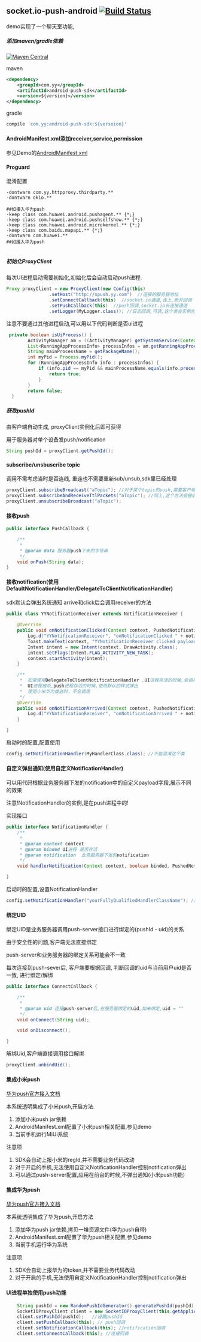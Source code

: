 ## socket.io-push-android [![Build Status](https://travis-ci.org/xuduo/socket.io-push-android.svg?branch=master)](https://travis-ci.org/xuduo/socket.io-push-android)
demo实现了一个聊天室功能,

##### 添加maven/gradle依赖

[![Maven Central](https://maven-badges.herokuapp.com/maven-central/com.yy/android-push-sdk/badge.svg)](https://maven-badges.herokuapp.com/maven-central/com.yy/android-push-sdk)


maven
```xml
<dependency>
    <groupId>com.yy</groupId>
    <artifactId>android-push-sdk</artifactId>
    <version>${version}</version>
</dependency>
```


gradle
```groovy
compile 'com.yy:android-push-sdk:${versoion}'
```

#### AndroidManifest.xml添加receiver,service,permission
参见Demo的[AndroidManifest.xml](src/main/AndroidManifest.xml)

#### Proguard

混淆配置
```
-dontwarn com.yy.httpproxy.thirdparty.**
-dontwarn okio.**

##如接入华为push
-keep class com.huawei.android.pushagent.** {*;}
-keep class com.huawei.android.pushselfshow.** {*;}
-keep class com.huawei.android.microkernel.** {*;}
-keep class com.baidu.mapapi.** {*;}
-dontwarn com.huawei.**
##如接入华为push


```

##### 初始化ProxyClient
每次UI进程启动需要初始化,初始化后会自动启动push进程.

```java
Proxy proxyClient = new ProxyClient(new Config(this)
                .setHost("http://spush.yy.com")  //连接的服务器地址
                .setConnectCallback(this)  //socket.io通道,连上,断开回调
                .setPushCallback(this)  //push回调,socket.io长连接通道
                .setLogger(MyLogger.class)); //日志回调,可选,这个类会实例化在push进程
```
注意不要通过其他进程启动,可以用以下代码判断是否ui进程
```java
 private boolean isUiProcess() {
        ActivityManager am = ((ActivityManager) getSystemService(Context.ACTIVITY_SERVICE));
        List<RunningAppProcessInfo> processInfos = am.getRunningAppProcesses();
        String mainProcessName = getPackageName();
        int myPid = Process.myPid();
        for (RunningAppProcessInfo info : processInfos) {
            if (info.pid == myPid && mainProcessName.equals(info.processName)) {
                return true;
            }
        }
        return false;
  }
```


##### 获取pushId

由客户端自动生成, proxyClient实例化后即可获得

用于服务器对单个设备发push/notification
```java
String pushId = proxyClient.getPushId();
```



#### subscribe/unsbuscribe topic

调用不需考虑当时是否连线, 重连也不需要重新sub/unsub,sdk里已经处理
```java
proxyClient.subscribeBroadcast("aTopic"); //对于某个topic的push,需要客户端主动订阅,才能收到.如demo中,需订阅"chatRoom" topic,才能收到聊天消息
proxyClient.subscribeAndReceiveTtlPackets("aTopic"); //同上,这个方法会接收服务器的重传
proxyClient.unsubscribeBroadcast("aTopic");
```



#### 接收push
```java
public interface PushCallback {

    /**
     *
     * @param data 服务器push下来的字符串
     */
    void onPush(String data);
}
```


#### 接收notification(使用DefaultNotificationHandler/DelegateToClientNotificationHandler)
sdk默认会弹出系统通知
arrive和click后会调用receiver的方法
```java
public class YYNotificationReceiver extends NotificationReceiver {

    @Override
    public void onNotificationClicked(Context context, PushedNotification notification) {
        Log.d("YYNotificationReceiver", "onNotificationClicked " + notification.id + " values " + notification.values);
        Toast.makeText(context, "YYNotificationReceiver clicked payload: " + notification.values.get("payload"), Toast.LENGTH_SHORT).show();
        Intent intent = new Intent(context, DrawActivity.class);
        intent.setFlags(Intent.FLAG_ACTIVITY_NEW_TASK);
        context.startActivity(intent);
    }

    /**
     *  如果使用DelegateToClientNotificationHandler ,UI进程存活的时候,会调用此方法,不弹出通知.
     *  UI进程被杀,push进程存活的时候,使用默认的样式弹出
     *  使用小米华为推送时，不会调用
     */
    @Override
    public void onNotificationArrived(Context context, PushedNotification notification) {
        Log.d("YYNotificationReceiver", "onNotificationArrived " + notification.id + " values " + notification.values);
    }

}
```
启动时的配置,配置使用
```java
config.setNotificationHandler(MyHandlerClass.class); //不能混淆这个类
```


#### 自定义弹出通知(使用自定义NotificationHandler)
可以用代码根据业务服务器下发的notification中的自定义payload字段,展示不同的效果

注意!NotificationHandler的实例,是在push进程中的!

实现接口
```java
public interface NotificationHandler {
    /**
     *
     * @param context context
     * @param binded UI进程 是否存活
     * @param notification  业务服务器下发的notification
     */
    void handlerNotification(Context context, boolean binded, PushedNotification notification);

}
```
启动时的配置,设置NotificationHandler
```java
config.setNotificationHandler("yourFullyQualifiedHandlerClassName"); //不能混淆这个类
```



#### 绑定UID
绑定UID是业务服务器调用push-server接口进行绑定的(pushId - uid)的关系

由于安全性的问题,客户端无法直接绑定

push-server和业务服务器的绑定关系可能会不一致

每次连接到push-sever后, 客户端要根据回调, 判断回调的uid与当前用户uid是否一致, 进行绑定/解绑
```java
public interface ConnectCallback {

    /**
     *  
     * @param uid 连接push-server后,在服务器绑定的uid,如未绑定,uid = ""
     */
    void onConnect(String uid);

    void onDisconnect();

}
```
解绑Uid,客户端直接调用接口解绑
```java
proxyClient.unbindUid();
```



#### 集成小米push


[华为push官方接入文档](http://dev.xiaomi.com/doc/?page_id=1670)

本系统透明集成了小米push,开启方法.


1. 添加小米push jar依赖
2. AndroidManifest.xml配置了小米push相关配置,参见demo
3. 当前手机运行MiUi系统

注意项

1. SDK会自动上报小米的regId,并不需要业务代码改动
2. 对于开启的手机,无法使用自定义NotificationHandler控制notification弹出
3. 可以通过push-server配置,应用在前台的时候,不弹出通知(小米push功能)



#### 集成华为push

[华为push官方接入文档](http://developer.huawei.com/push)

本系统透明集成了华为push,开启方法

1. 添加华为push jar依赖,拷贝一堆资源文件(华为push自带)
2. AndroidManifest.xml配置了华为push相关配置,参见demo
3. 当前手机运行华为系统

注意项

1. SDK会自动上报华为的token,并不需要业务代码改动
2. 对于开启的手机,无法使用自定义NotificationHandler控制notification弹出


#### UI进程单独使用push功能

```java
    String pushId = new RandomPushIdGenerator().generatePushId(pushId); //生成随机pushId
    SocketIOProxyClient client = new SocketIOProxyClient(this.getApplicationContext(), host, null);
    client.setPushId(pushId);   //设置pushId
    client.setPushCallback(this); // push回调
    client.setNotificationCallback(this); //notification回调
    client.setConnectCallback(this); //连接回调
```
